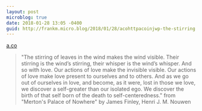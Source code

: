 ```yaml
---
layout: post
microblog: true
date: 2018-01-28 13:05 -0400
guid: http://frankm.micro.blog/2018/01/28/acohttpacoinjwp-the-stirring.html
---
```

 [a.co](http://a.co/i7n1jWp)

> "The stirring of leaves in the wind makes the wind visible. Their stirring is the wind’s stirring, their whisper is the wind’s whisper. And so with love. Our actions of love make the invisible visible. Our actions of love make love present to ourselves and to others. And as we go out of ourselves in love, and become, as it were, lost in those we love, we discover a self-greater than our isolated ego. We discover the birth of that self born of the death to self-centeredness." from "Merton's Palace of Nowhere" by James Finley, Henri J. M. Nouwen
